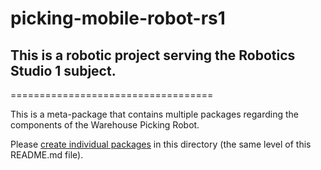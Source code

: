 # picking-mobile-robot-rs1
## This is a robotic project serving the Robotics Studio 1 subject. 
===================================


This is a meta-package that contains multiple packages regarding the components of the Warehouse Picking Robot.

Please [create individual packages](http://wiki.ros.org/ROS/Tutorials/CreatingPackage) in this directory (the same level of this README.md file).
